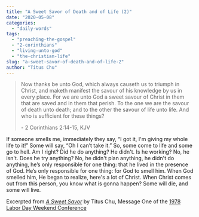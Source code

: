```yaml
---
title: "A Sweet Savor of Death and of Life (2)"
date: "2020-05-08"
categories: 
  - "daily-words"
tags: 
  - "preaching-the-gospel"
  - "2-corinthians"
  - "living-unto-god"
  - "the-christian-life"
slug: "a-sweet-savor-of-death-and-of-life-2"
author: "Titus Chu"
---
```


> Now thanks be unto God, which always causeth us to triumph in Christ, and maketh manifest the savour of his knowledge by us in every place. For we are unto God a sweet savour of Christ in them that are saved and in them that perish. To the one we are the savour of death unto death; and to the other the savour of life unto life. And who is sufficient for these things?
> 
> \- 2 Corinthians 2:14-15, KJV

If someone smells me, immediately they say, “I got it, I'm giving my whole life to it!” Some will say, “Oh I can’t take it.” So, some come to life and some go to hell. Am I right? Did he do anything? He didn't. Is he working? No, he isn't. Does he try anything? No, he didn't plan anything, he didn't do anything, he’s only responsible for one thing: that he lived in the presence of God. He’s only responsible for one thing: for God to smell him. When God smelled him, He began to realize, here's a lot of Christ. When Christ comes out from this person, you know what is gonna happen? Some will die, and some will live.

Excerpted from _[A Sweet Savor](https://www.asweetsavor.org/a-sweet-savor/)_ by Titus Chu, Message One of the [1978 Labor Day Weekend Conference](https://www.asweetsavor.org/1978-labor-day-weekend-conference/)
